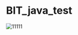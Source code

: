 # BIT_java_test

![11111](https://user-images.githubusercontent.com/89068499/144382078-fd4005d0-fbbd-4a28-9d82-ddb97e29c72d.PNG)
